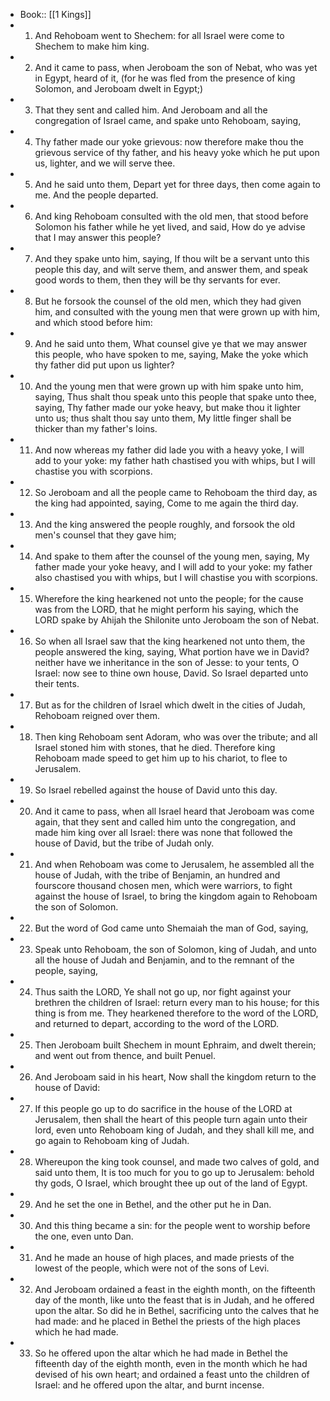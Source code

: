- Book:: [[1 Kings]]
- 1. And Rehoboam went to Shechem: for all Israel were come to Shechem to make him king.
- 2. And it came to pass, when Jeroboam the son of Nebat, who was yet in Egypt, heard of it, (for he was fled from the presence of king Solomon, and Jeroboam dwelt in Egypt;)
- 3. That they sent and called him. And Jeroboam and all the congregation of Israel came, and spake unto Rehoboam, saying,
- 4. Thy father made our yoke grievous: now therefore make thou the grievous service of thy father, and his heavy yoke which he put upon us, lighter, and we will serve thee.
- 5. And he said unto them, Depart yet for three days, then come again to me. And the people departed.
- 6. And king Rehoboam consulted with the old men, that stood before Solomon his father while he yet lived, and said, How do ye advise that I may answer this people?
- 7. And they spake unto him, saying, If thou wilt be a servant unto this people this day, and wilt serve them, and answer them, and speak good words to them, then they will be thy servants for ever.
- 8. But he forsook the counsel of the old men, which they had given him, and consulted with the young men that were grown up with him, and which stood before him:
- 9. And he said unto them, What counsel give ye that we may answer this people, who have spoken to me, saying, Make the yoke which thy father did put upon us lighter?
- 10. And the young men that were grown up with him spake unto him, saying, Thus shalt thou speak unto this people that spake unto thee, saying, Thy father made our yoke heavy, but make thou it lighter unto us; thus shalt thou say unto them, My little finger shall be thicker than my father's loins.
- 11. And now whereas my father did lade you with a heavy yoke, I will add to your yoke: my father hath chastised you with whips, but I will chastise you with scorpions.
- 12. So Jeroboam and all the people came to Rehoboam the third day, as the king had appointed, saying, Come to me again the third day.
- 13. And the king answered the people roughly, and forsook the old men's counsel that they gave him;
- 14. And spake to them after the counsel of the young men, saying, My father made your yoke heavy, and I will add to your yoke: my father also chastised you with whips, but I will chastise you with scorpions.
- 15. Wherefore the king hearkened not unto the people; for the cause was from the LORD, that he might perform his saying, which the LORD spake by Ahijah the Shilonite unto Jeroboam the son of Nebat.
- 16. So when all Israel saw that the king hearkened not unto them, the people answered the king, saying, What portion have we in David? neither have we inheritance in the son of Jesse: to your tents, O Israel: now see to thine own house, David. So Israel departed unto their tents.
- 17. But as for the children of Israel which dwelt in the cities of Judah, Rehoboam reigned over them.
- 18. Then king Rehoboam sent Adoram, who was over the tribute; and all Israel stoned him with stones, that he died. Therefore king Rehoboam made speed to get him up to his chariot, to flee to Jerusalem.
- 19. So Israel rebelled against the house of David unto this day.
- 20. And it came to pass, when all Israel heard that Jeroboam was come again, that they sent and called him unto the congregation, and made him king over all Israel: there was none that followed the house of David, but the tribe of Judah only.
- 21. And when Rehoboam was come to Jerusalem, he assembled all the house of Judah, with the tribe of Benjamin, an hundred and fourscore thousand chosen men, which were warriors, to fight against the house of Israel, to bring the kingdom again to Rehoboam the son of Solomon.
- 22. But the word of God came unto Shemaiah the man of God, saying,
- 23. Speak unto Rehoboam, the son of Solomon, king of Judah, and unto all the house of Judah and Benjamin, and to the remnant of the people, saying,
- 24. Thus saith the LORD, Ye shall not go up, nor fight against your brethren the children of Israel: return every man to his house; for this thing is from me. They hearkened therefore to the word of the LORD, and returned to depart, according to the word of the LORD.
- 25. Then Jeroboam built Shechem in mount Ephraim, and dwelt therein; and went out from thence, and built Penuel.
- 26. And Jeroboam said in his heart, Now shall the kingdom return to the house of David:
- 27. If this people go up to do sacrifice in the house of the LORD at Jerusalem, then shall the heart of this people turn again unto their lord, even unto Rehoboam king of Judah, and they shall kill me, and go again to Rehoboam king of Judah.
- 28. Whereupon the king took counsel, and made two calves of gold, and said unto them, It is too much for you to go up to Jerusalem: behold thy gods, O Israel, which brought thee up out of the land of Egypt.
- 29. And he set the one in Bethel, and the other put he in Dan.
- 30. And this thing became a sin: for the people went to worship before the one, even unto Dan.
- 31. And he made an house of high places, and made priests of the lowest of the people, which were not of the sons of Levi.
- 32. And Jeroboam ordained a feast in the eighth month, on the fifteenth day of the month, like unto the feast that is in Judah, and he offered upon the altar. So did he in Bethel, sacrificing unto the calves that he had made: and he placed in Bethel the priests of the high places which he had made.
- 33. So he offered upon the altar which he had made in Bethel the fifteenth day of the eighth month, even in the month which he had devised of his own heart; and ordained a feast unto the children of Israel: and he offered upon the altar, and burnt incense.
